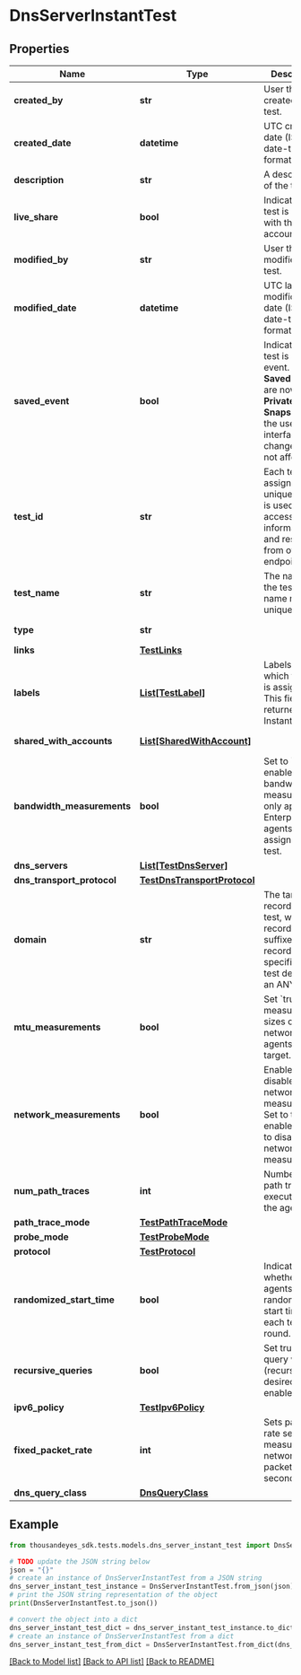 # DnsServerInstantTest


## Properties

Name | Type | Description | Notes
------------ | ------------- | ------------- | -------------
**created_by** | **str** | User that created the test. | [optional] [readonly] 
**created_date** | **datetime** | UTC created date (ISO date-time format). | [optional] [readonly] 
**description** | **str** | A description of the test. | [optional] 
**live_share** | **bool** | Indicates if the test is shared with the account group. | [optional] [readonly] 
**modified_by** | **str** | User that modified the test. | [optional] [readonly] 
**modified_date** | **datetime** | UTC last modification date (ISO date-time format). | [optional] [readonly] 
**saved_event** | **bool** | Indicates if the test is a saved event.  **Note**: **Saved Events** are now called **Private Snapshots** in the user interface. This change does not affect API.  | [optional] [readonly] 
**test_id** | **str** | Each test is assigned an unique ID; this is used to access test information and results from other endpoints. | [optional] [readonly] 
**test_name** | **str** | The name of the test. Test name must be unique. | [optional] 
**type** | **str** |  | [optional] [readonly] 
**links** | [**TestLinks**](TestLinks.md) |  | [optional] 
**labels** | [**List[TestLabel]**](TestLabel.md) | Labels to which the test is assigned. This field is not returned for Instant Tests. | [optional] [readonly] 
**shared_with_accounts** | [**List[SharedWithAccount]**](SharedWithAccount.md) |  | [optional] [readonly] 
**bandwidth_measurements** | **bool** | Set to &#x60;true&#x60; to enable bandwidth measurements, only applies to Enterprise agents assigned to the test. | [optional] 
**dns_servers** | [**List[TestDnsServer]**](TestDnsServer.md) |  | 
**dns_transport_protocol** | [**TestDnsTransportProtocol**](TestDnsTransportProtocol.md) |  | [optional] 
**domain** | **str** | The target record for the test, with the record type suffixed. If no record type is specified, the test defaults to an ANY record. | 
**mtu_measurements** | **bool** | Set &#x60;true&#x60; to measure MTU sizes on network from agents to the target. | [optional] 
**network_measurements** | **bool** | Enable or disable network measurements. Set to true to enable or false to disable network measurements. | [optional] [default to True]
**num_path_traces** | **int** | Number of path traces executed by the agent. | [optional] [default to 3]
**path_trace_mode** | [**TestPathTraceMode**](TestPathTraceMode.md) |  | [optional] 
**probe_mode** | [**TestProbeMode**](TestProbeMode.md) |  | [optional] 
**protocol** | [**TestProtocol**](TestProtocol.md) |  | [optional] 
**randomized_start_time** | **bool** | Indicates whether agents should randomize the start time in each test round. | [optional] [default to False]
**recursive_queries** | **bool** | Set true to run query with RD (recursion desired) flag enabled. | [optional] 
**ipv6_policy** | [**TestIpv6Policy**](TestIpv6Policy.md) |  | [optional] 
**fixed_packet_rate** | **int** | Sets packets rate sent to measure the network in packets per second. | [optional] 
**dns_query_class** | [**DnsQueryClass**](DnsQueryClass.md) |  | [optional] 

## Example

```python
from thousandeyes_sdk.tests.models.dns_server_instant_test import DnsServerInstantTest

# TODO update the JSON string below
json = "{}"
# create an instance of DnsServerInstantTest from a JSON string
dns_server_instant_test_instance = DnsServerInstantTest.from_json(json)
# print the JSON string representation of the object
print(DnsServerInstantTest.to_json())

# convert the object into a dict
dns_server_instant_test_dict = dns_server_instant_test_instance.to_dict()
# create an instance of DnsServerInstantTest from a dict
dns_server_instant_test_from_dict = DnsServerInstantTest.from_dict(dns_server_instant_test_dict)
```
[[Back to Model list]](../README.md#documentation-for-models) [[Back to API list]](../README.md#documentation-for-api-endpoints) [[Back to README]](../README.md)


